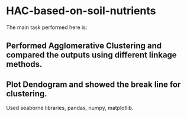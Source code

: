 # HAC-based-on-soil-nutrients<br />
The main task  performed here is:<br />
## Performed Agglomerative Clustering and compared the outputs using different linkage methods.<br />
## Plot Dendogram and showed the break line for clustering.<br />
Used seaborne libraries, pandas, numpy, matplotlib.








